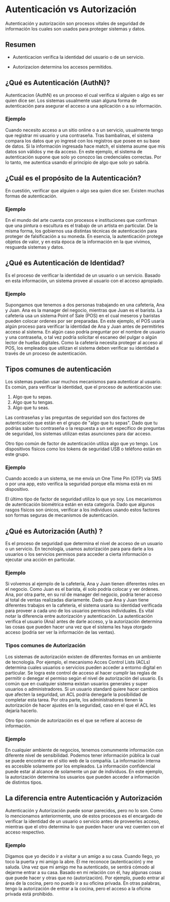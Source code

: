 # Autenticación vs Autorización

Autenticación y autorización son procesos vitales de seguridad de información los cuales son usados para proteger sistemas y datos.

## Resumen

- Autenticacion verifica la identidad del usuario o de un servicio.

- Autorizacion determina los accesos permitidos.

## ¿Qué es Autenticación (AuthN)?

Autenticacion (AuthN) es un proceso el cual verifica si alguien o algo es ser quien dice ser. Los sistemas usualmente usan alguna forma de autenticación para asegurar el acceso a una aplicación o a su información.

### Ejemplo

Cuando necesito acceso a un sitio online o a un servicio, usualmente tengo que registrar mi usuario y una contraseña. Tras bambalinas, el sistema compara los datos que yo ingresé con los registros que posee en su base de datos. Si la información ingresada hace match, el sistema asume que mis datos son válidos y me da acceso. En este ejemplo, el sistema de autenticación supone que solo yo conozco las credenciales correctas. Por lo tanto, me autentica usando el principio de algo que solo yo sabría.

## ¿Cuál es el propósito de la Autenticación?

En cuestión, verificar que alguien o algo sea quien dice ser. Existen muchas formas de autenticación.

### Ejemplo

En el mundo del arte cuenta con procesos e instituciones que confirman que una pintura o escultura es el trabajo de un artista en particular. De la misma forma, los gobiernos usa distintas técnicas de autenticación para proteger de falsificación a su moneda. En esencia, la autenticación protege objetos de valor, y en esta época de la información en la que vivimos, resguarda sistemas y datos.

## ¿Qué es Autenticación de Identidad?

Es el proceso de verificar la identidad de un usuario o un servicio. Basado en esta información, un sistema provee al usuario con el acceso apropiado.

### Ejemplo

Supongamos que tenemos a dos personas trabajando en una cafetería, Ana y Juan. Ana es la manager del negocio, mientras que Juan es el barista. La cafetería usa un sistema Point of Sale (POS) en el cual meseros y baristas pueden colocar ordenes por ser preparadas. En este ejemplo, el POS usaría algún proceso para verificar la identidad de Ana y Juan antes de permitirles acceso al sistema. En algún caso podría preguntar por el nombre de usuario y una contraseña, o tal vez podría solicitar el escaneo del pulgar o algún lector de huellas digitales. Como la cafetería necesita proteger al acceso al POS, los empleados que utilizan el sistema deben verificar su identidad a través de un proceso de autenticación.

## Tipos comunes de autenticación

Los sistemas puedan usar muchos mecanismos para autenticar al usuario. Es común, para verificar la identidad, que el proceso de autenticación use:

1. Algo que tu sepas.
2. Algo que tu tengas.
3. Algo que tu seas.

Las contraseñas y las preguntas de seguridad son dos factores de autenticación que están en el grupo de "algo que tu sepas". Dado que tu podrías saber tu contraseña o la respuesta a un set específico de preguntas de seguridad, los sistemas utilizan estas asunciones para dar acceso.

Otro tipo común de factor de autenticación utiliza algo que yo tengo. Los dispositivos físicos como los tokens de seguridad USB o teléfono están en este grupo.

### Ejemplo

Cuando accedo a un sistema, se me envía un One Time Pin (OTP) vía SMS o por una app, esto verifica la seguridad porque ella misma está en mi dispositivo.

El último tipo de factor de seguridad utiliza lo que yo soy. Los mecanismos de autenticación biométrica están en esta categoría. Dado que algunos rasgos físicos son únicos, verificar a los individuos usando estos factores son formas seguras de mecanismos de autenticación.

## ¿Qué es Autorización (Auth) ?

Es el proceso de seguridad que determina el nivel de acceso de un usuario o un servicio. En tecnología, usamos autorización para para darle a los usuarios o los servicios permisos para acceder a cierta información o ejecutar una acción en particular.

### Ejemplo

Si volvemos al ejemplo de la cafetería, Ana y Juan tienen diferentes roles en el negocio. Como Juan es el barista, él solo podría colocar y ver órdenes. Ana, por otra parte, en su rol de manager del negocio, podría tener acceso al total de ventas realizadas diariamente. Dado que Ana y Juan tiene diferentes trabajos en la cafetería, el sistema usaría su identidad verificada para proveer a cada uno de los usuarios permisos individuales. Es vital notar la diferencia entre autorización y autenticación. La autenticación verifica el usuario (Ana) antes de darle acceso, y la autorización determina las cosas que pueden hacer una vez que el sistema les haya otorgado acceso (podría ser ver la información de las ventas).

### Tipos comunes de Autorización

Los sistemas de autorización existen de diferentes formas en un ambiente de tecnología. Por ejemplo, el mecanismo Acces Control Lists (ACLs) determina cuales usuarios o servicios pueden acceder a entorno digital en particular. Se logra este control de acceso al hacer cumplir las reglas de permitir o denegar el permiso según el nivel de autorización del usuario. Es común que en cualquier sistema existan usuarios generales y super usuarios o administradores. Si un usuario standard quiere hacer cambios que afecten la seguridad, un ACL podría denegarle la posibilidad de completar esta tarea. Por otra parte, los administradores tienen la autorización de hacer ajustes en la seguridad, caso en el que el ACL les dejaría hacerlo.

Otro tipo común de autorización es el que se refiere al acceso de información.

### Ejemplo

En cualquier ambiente de negocios, tenemos comunmente información con diferente nivel de sensibilidad. Podemos tener información pública la cual se puede encontrar en el sitio web de la compañía. La información interna es accesible solamente por los empleados. La información confidencial puede estar al alcance de solamente un par de individuos. En este ejemplo, la autorización determina los usuarios que pueden acceder a información de distintos tipos.

## La diferencia entre Autenticación y Autorización

Autenticación y Autorización puede sonar parecidos, pero no lo son. Como lo mencionamos anteriormente, uno de estos procesos es el encargado de verificar la identidad de un usuario o servicio antes de proveerles acceso, mientras que el otro determina lo que pueden hacer una vez cuenten con el acceso respectivo.

### Ejemplo

Digamos que yo decido ir a visitar a un amigo a su casa. Cuando llego, yo toco la puerta y mi amigo la abre. Él me reconoce (autenticación) y me saluda. Una vez que mi amigo me ha autenticado, se sentirá cómodo al dejarme entrar a su casa. Basado en mi relación con él, hay algunas cosas que puede hacer y otras que no (autorización). Por ejemplo, puedo entrar al área de la cocina, pero no puedo ir a su oficina privada. En otras palabras, tengo la autorización de entrar a la cocina, pero el acceso a la oficina privada está prohibido.
